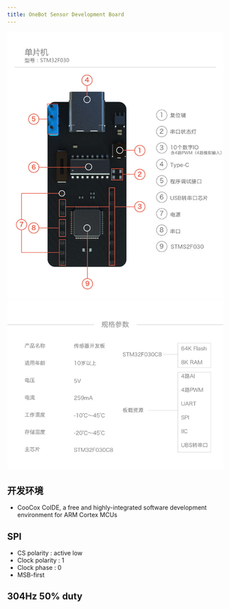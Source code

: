 ```yaml
---
title: OneBot Sensor Development Board
---
```


![image](images/OneBot_01.jpg)  
![image](images/OneBot_02.jpg)  

## 开发环境
 * CooCox CoIDE, a free and highly-integrated software development environment for ARM Cortex MCUs

## SPI
 * CS polarity : active low
 * Clock polarity : 1
 * Clock phase : 0
 * MSB-first

## 304Hz 50% duty
